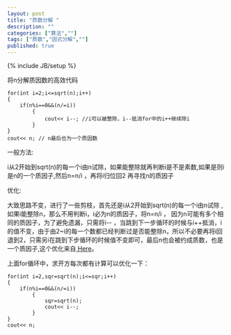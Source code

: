 ```yaml
---
layout: post
title: "质数分解 "
description: ""
categories: ["算法",""]
tags: ["质数","因式分解",""]
published: true
---
```

{% include JB/setup %}


将n分解质因数的高效代码

    for(int i=2;i<=sqrt(n);i++)  
    {
        if(n%i==0&&(n/=i))  
            {
                cout<< i--; //i可以被整除，i--抵消for中的i++继续除i
            }
    }
    cout<< n; // n最后也为一个质因数
 
一般方法:

i从2开始到sqrt(n)的每一个i由n试除，如果能整除就再判断i是不是素数,如果是则i是n的一个质因子,然后n=n/i ，再将i归位回2 再寻找n的质因子
 
优化:

大致思路不变，进行了一些剪枝，首先还是i从2开始到sqrt(n)的每一个i由n试除 ,如果i能整除n，那么不用判断i，i必为n的质因子，将n=n/i  ，
因为n可能有多个相同的质因子，为了避免遗漏，只需将i-- ，当跳到下一步循环的时候与i++抵消，i的值不变，由于由2~i的每一个数都已经判断过是否能整除n，所以不必要再将i回退到2，只需另i在跳到下步循环的时候值不变即可，最后n也会被约成质数，也是一个质因子,这个优化来自[ Here][1]。

上面for循环中，求开方每次都有计算可以优化一下：

    for(int i=2,sqr=sqrt(n);i<=sqr;i++)  
    {
        if(n%i==0&&(n/=i))  
            {
                sqr=sqrt(n);
                cout<< i--;
            }
    }
    cout<< n;  

  [1]: http://blog.csdn.net/xinghongduo/article/details/5809607
